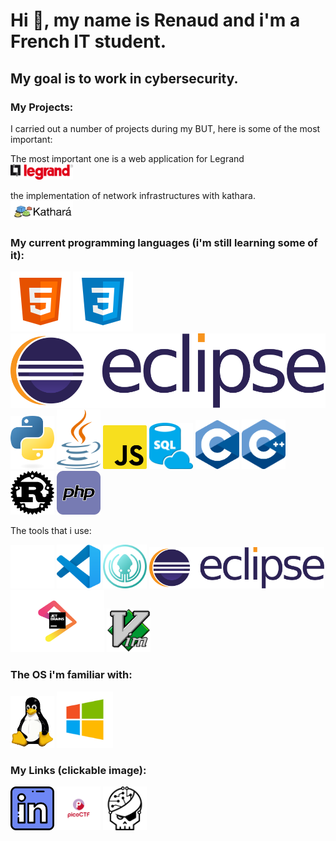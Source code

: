 # Hi 👋, my name is Renaud and i'm a French IT student.

## My goal is to work in cybersecurity.

### My Projects:

I carried out a number of projects during my BUT, here is some of the most important:

The most important one is a web application for Legrand <br>
<img src="./media/Logo_Legrand.png" alt="legrand" width="100">

the implementation of network infrastructures with kathara. <br>
<img src="media/kathara.png" alt="kathara" width="100">

### My current programming languages (i'm still learning some of it):

![html](./media/html.png)
![css](./media/css.png)
![eclipse](media/eclipse.svg)
<img src="./media/python.png" alt="python" width="70"/>
<img src="./media/java.png" alt="java" width="70">
<img src="./media/javascript.png" alt="JS" width="70">
<img src="./media/SQL.png" alt="SQL" width="70">
<img src="./media/C.svg" alt="C" width="70">
<img src="./media/C++.svg" alt="C++" width="70">
<img src="media/rust.png" alt="rust" width="70">
<img src="./media/php.webp" alt="php" width="70">

The tools that i use:

<img src="./media/github.png" alt="github" width="70">
<img src="./media/VSC.svg" alt="vsc" width="70">
<img src="./media/gitkraken.svg" alt="gitkraken" width="70">
<img src="./media/eclipse.svg" alt="eclipse" width="280">
<img src="./media/JetBrains.svg" alt="JB" width="150">
<img src="./media/vim.webp" alt="vim" width="70">

### The OS i'm familiar with:

<img src="./media/Tux.webp" alt="tux" width="70">
<img src="./media/windows.png" alt="windows" width="90">

### My Links (clickable image):

<a href="https://www.linkedin.com/in/renaud-abdellou-genestier-a5ba07297/"><img src ="./media/linkedin.png" alt="linkedin" width="70"></a>
<a href="https://play.picoctf.org/users/WiisteeR"><img src="./media/picoctf.png" alt="picoctf" width="70"></a>
<a href="https://www.root-me.org/WiisteeR-865316?lang=fr#170769b896f5b38adcf91b28b7dddd26"><img src="./media/rootme.jpg" alt="picoctf" width="70"></a>
